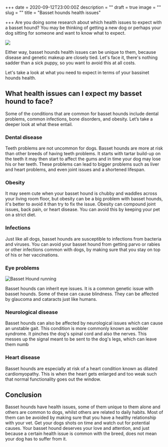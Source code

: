 +++
date = 2020-09-12T23:00:00Z
description = ""
draft = true
image = ""
slug = ""
title = "Basset hounds health issues"

+++
Are you doing some research about which health issues to expect with a basset hound? You may be thinking of getting a new dog or perhaps your dog sitting for someone and want to know what to expect. 

![](/uploads/dog-2409850_640.jpg)

Either way, basset hounds health issues can be unique to them, because disease and genetic makeup are closely tied. Let's face it, there's nothing sadder than a sick puppy, so you want to avoid this at all costs.

Let's take a look at what you need to expect in terms of your bassinet hounds health.

## What health issues can I expect my basset hound to face?

Some of the conditions that are common for basset hounds include dental problems, common infections, bone disorders, and obesity. Let’s take a deeper look at what these entail.

### Dental disease

Teeth problems are not uncommon for dogs. Basset hounds are more at risk than other breeds of having teeth problems. It starts with tartar build-up on the teeth it may then start to affect the gums and in time your dog may lose his or her teeth. These problems can lead to bigger problems such as liver and heart problems, and even joint issues and a shortened lifespan.

### Obesity

It may seem cute when your basset hound is chubby and waddles across your living room floor, but obesity can be a big problem with basset hounds, it's better to avoid it than try to fix the issue. Obesity can compound joint issues, back pain, or heart disease. You can avoid this by keeping your pet on a strict diet.

### Infections

Just like all dogs, basset hounds are susceptible to infections from bacteria and viruses. You can avoid your basset hound from getting parvo or rabies or other infections common with dogs, by making sure that you stay on top of his or her vaccinations.

### Eye problems

![Basset Hound running](/uploads/dog-2702132_640.jpg)

Basset hounds can inherit eye issues. It is a common genetic issue with basset hounds. Some of these can cause blindness. They can be affected by glaucoma and cataracts just like humans.

### Neurological disease

Basset hounds can also be affected by neurological issues which can cause an unstable gait. This condition is more commonly known as wobbler syndrome. It pinches the dog's spinal cord and also the nerves. This messes up the signal meant to be sent to the dog's legs, which can leave them numb

### Heart disease

Basset hounds are especially at risk of a heart condition known as dilated cardiomyopathy. This is when the heart gets enlarged and too weak such that normal functionality goes out the window.

## Conclusion

Basset hounds have health issues, some of them unique to them alone and others are common to dogs, whilst others are related to daily habits. Most of them can be avoided by making sure that you have a healthy relationship with your vet. Get your dogs shots on time and watch out for potential causes. Your basset hound deserves your love and attention, and just because a certain health issue is common with the breed, does not mean your dog has to suffer from it.